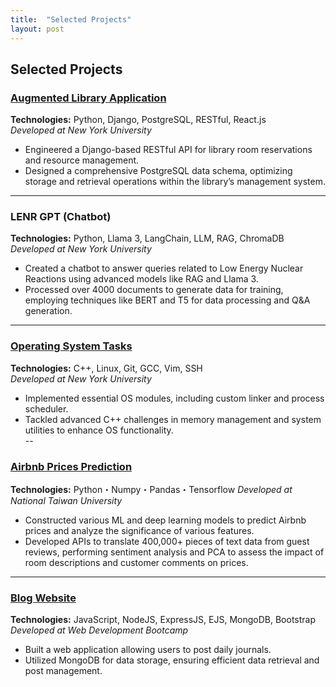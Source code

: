```yaml
---
title:  "Selected Projects"
layout: post
---
```


## Selected Projects

### **[Augmented Library Application](https://github.com/Tingshow-liu/NYUARLibrary)** 
**Technologies:** Python, Django, PostgreSQL, RESTful, React.js  
_Developed at New York University_  
- Engineered a Django-based RESTful API for library room reservations and resource management.
- Designed a comprehensive PostgreSQL data schema, optimizing storage and retrieval operations within the library’s management system.  
---
### **LENR GPT (Chatbot)**
**Technologies:** Python, Llama 3, LangChain, LLM, RAG, ChromaDB  
_Developed at New York University_  
- Created a chatbot to answer queries related to Low Energy Nuclear Reactions using advanced models like RAG and Llama 3.
- Processed over 4000 documents to generate data for training, employing techniques like BERT and T5 for data processing and Q&A generation.
---
### **[Operating System Tasks](https://github.com/Tingshow-liu/OS-Tasks)** 
**Technologies:** C++, Linux, Git, GCC, Vim, SSH  
_Developed at New York University_  
- Implemented essential OS modules, including custom linker and process scheduler.
- Tackled advanced C++ challenges in memory management and system utilities to enhance OS functionality.  
--
### **[Airbnb Prices Prediction](https://github.com/Tingshow-liu/Hotal-price-prediction)** 
**Technologies:** Python・Numpy・Pandas・Tensorflow
_Developed at National Taiwan University_
- Constructed various ML and deep learning models to predict Airbnb prices and analyze the significance of various features.
- Developed APIs to translate 400,000+ pieces of text data from guest reviews, performing sentiment analysis and PCA to assess the impact of room descriptions and customer comments on prices.  
---
### **[Blog Website](https://github.com/Tingshow-liu/Blog-website)** 
**Technologies:** JavaScript, NodeJS, ExpressJS, EJS, MongoDB, Bootstrap  
_Developed at Web Development Bootcamp_  
- Built a web application allowing users to post daily journals.
- Utilized MongoDB for data storage, ensuring efficient data retrieval and post management.  
